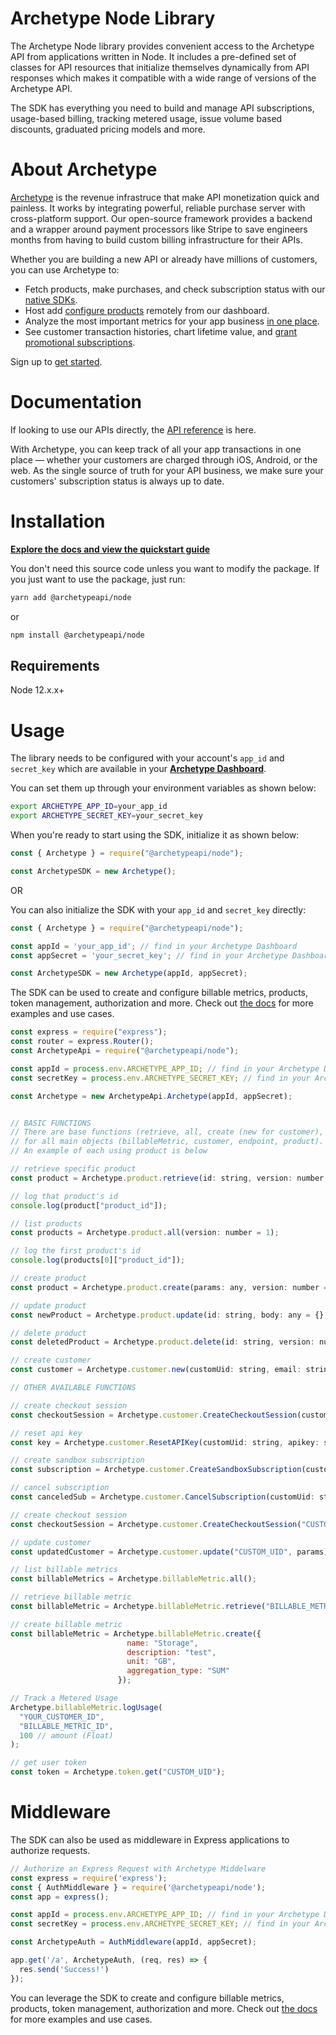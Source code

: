 # Archetype Node Library

The Archetype Node library provides convenient access to the Archetype API from applications written in Node. It includes a pre-defined set of classes for API resources that initialize themselves dynamically from API responses which makes it compatible with a wide range of versions of the Archetype API.

The SDK has everything you need to build and manage API subscriptions, usage-based billing, tracking metered usage, issue volume based discounts, graduated pricing models and more.

# About Archetype
[Archetype](https://archetype.dev) is the revenue infrastruce that make API monetization quick and painless. It works by integrating powerful, reliable purchase server with cross-platform support. Our open-source framework provides a backend and a wrapper around payment processors like Stripe to save engineers months from having to build custom billing infrastructure for their APIs.

Whether you are building a new API or already have millions of customers, you can use Archetype to:

-   Fetch products, make purchases, and check subscription status with our  [native SDKs](https://docs.archetype.dev/docs/installation).
-   Host add [configure products](https://docs.archetype.dev/docs/products) remotely from our dashboard.
-   Analyze the most important metrics for your app business  [in one place](https://docs.archetype.dev/docs/analytics).
-   See customer transaction histories, chart lifetime value, and  [grant promotional subscriptions](https://docs.archetype.dev/docs/users).

Sign up to [get started](https://app.archetype.dev/signup).

# Documentation



If looking to use our APIs directly, the [API reference](https://docs.archetype.dev/reference/basic) is here.

With Archetype, you can keep track of all your app transactions in one place — whether your customers are charged through iOS, Android, or the web. As the single source of truth for your API business, we make sure your customers' subscription status is always up to date.


# Installation

**[Explore the docs and view the quickstart guide](https://docs.archetype.dev/docs/quickstart-guide)**

You don't need this source code unless you want to modify the package. If you just want to use the package, just run:

```sh
yarn add @archetypeapi/node
```

or 

```sh
npm install @archetypeapi/node
```

## Requirements

Node 12.x.x+ 

# Usage


The library needs to be configured with your account's `app_id` and `secret_key` which are available in your **[Archetype Dashboard](app.archetype.dev/settings)**. 

You can set them up through your environment variables as shown below:

```sh
export ARCHETYPE_APP_ID=your_app_id
export ARCHETYPE_SECRET_KEY=your_secret_key
```

When you're ready to start using the SDK, initialize it as shown below:

```js
const { Archetype } = require("@archetypeapi/node");

const ArchetypeSDK = new Archetype();
```

OR

You can also initialize the SDK with your `app_id` and `secret_key` directly:

```js
const { Archetype } = require("@archetypeapi/node");

const appId = 'your_app_id'; // find in your Archetype Dashboard
const appSecret = 'your_secret_key'; // find in your Archetype Dashboard

const ArchetypeSDK = new Archetype(appId, appSecret);
```

The SDK can be used to create and configure billable metrics, products, token management, authorization and more. Check out [the docs](https://docs.archetype.dev/docs/welcome) for more examples and use cases.

```js
const express = require("express");
const router = express.Router();
const ArchetypeApi = require("@archetypeapi/node");

const appId = process.env.ARCHETYPE_APP_ID; // find in your Archetype Dashboard
const secretKey = process.env.ARCHETYPE_SECRET_KEY; // find in your Archetype Dashboard

const Archetype = new ArchetypeApi.Archetype(appId, appSecret);


// BASIC FUNCTIONS
// There are base functions (retrieve, all, create (new for customer), update, delete) that can be used 
// for all main objects (billableMetric, customer, endpoint, product).
// An example of each using product is below 

// retrieve specific product
const product = Archetype.product.retrieve(id: string, version: number = 1);

// log that product's id
console.log(product["product_id"]);

// list products
const products = Archetype.product.all(version: number = 1);

// log the first product's id
console.log(products[0]["product_id"]);

// create product
const product = Archetype.product.create(params: any, version: number = 1, );

// update product
const newProduct = Archetype.product.update(id: string, body: any = {}, version: number = 1, params: any);

// delete product
const deletedProduct = Archetype.product.delete(id: string, version: number = 1, params: any)

// create customer
const customer = Archetype.customer.new(customUid: string, email: string, name: string);

// OTHER AVAILABLE FUNCTIONS

// create checkout session
const checkoutSession = Archetype.customer.CreateCheckoutSession(customUid: string, productId: string, version: number);

// reset api key
const key = Archetype.customer.ResetAPIKey(customUid: string, apikey: string, version: number);

// create sandbox subscription
const subscription = Archetype.customer.CreateSandboxSubscription(customUid: string, productId: string, sandboxDuration: string, version: number);

// cancel subscription
const canceledSub = Archetype.customer.CancelSubscription(customUid: string, version: number = 1, params: any = {});

// create checkout session
const checkoutSession = Archetype.customer.CreateCheckoutSession("CUSTOM_UID", "PRODUCT_ID");

// update customer
const updatedCustomer = Archetype.customer.update("CUSTOM_UID", params); // example params: {email: "asdf@archetype.dev"}

// list billable metrics
const billableMetrics = Archetype.billableMetric.all();

// retrieve billable metric
const billableMetric = Archetype.billableMetric.retrieve("BILLABLE_METRIC_ID");

// create billable metric
const billableMetric = Archetype.billableMetric.create({
                          name: "Storage",
                          description: "test",
                          unit: "GB",
                          aggregation_type: "SUM"
                        });

// Track a Metered Usage
Archetype.billableMetric.logUsage(
  "YOUR_CUSTOMER_ID",
  "BILLABLE_METRIC_ID",
  100 // amount (Float)
);

// get user token
const token = Archetype.token.get("CUSTOM_UID");

```

# Middleware

The SDK can also be used as middleware in Express applications to authorize requests. 

```js
// Authorize an Express Request with Archetype Middelware
const express = require('express');
const { AuthMiddleware } = require('@archetypeapi/node');
const app = express();

const appId = process.env.ARCHETYPE_APP_ID; // find in your Archetype Dashboard
const secretKey = process.env.ARCHETYPE_SECRET_KEY; // find in your Archetype Dashboard

const ArchetypeAuth = AuthMiddleware(appId, appSecret);

app.get('/a', ArchetypeAuth, (req, res) => {
  res.send('Success!')
});
```

You can leverage the SDK to create and configure billable metrics, products, token management, authorization and more. Check out [the docs](https://docs.archetype.dev/docs/welcome) for more examples and use cases.
